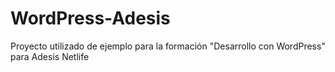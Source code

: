 WordPress-Adesis
================

Proyecto utilizado de ejemplo para la formación "Desarrollo con WordPress" para Adesis Netlife
